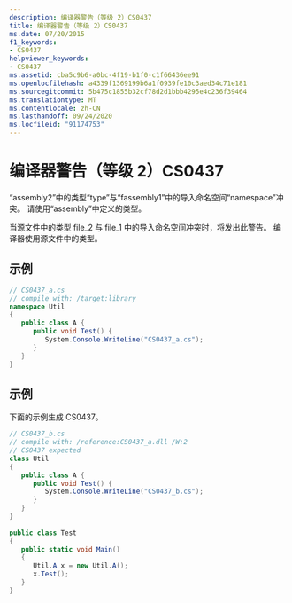 ```yaml
---
description: 编译器警告（等级 2）CS0437
title: 编译器警告（等级 2）CS0437
ms.date: 07/20/2015
f1_keywords:
- CS0437
helpviewer_keywords:
- CS0437
ms.assetid: cba5c9b6-a0bc-4f19-b1f0-c1f66436ee91
ms.openlocfilehash: a4339f1369199b6a1f0939fe10c3aed34c71e181
ms.sourcegitcommit: 5b475c1855b32cf78d2d1bbb4295e4c236f39464
ms.translationtype: MT
ms.contentlocale: zh-CN
ms.lasthandoff: 09/24/2020
ms.locfileid: "91174753"
---
```

# <a name="compiler-warning-level-2-cs0437"></a>编译器警告（等级 2）CS0437

“assembly2”中的类型“type”与“fassembly1”中的导入命名空间“namespace”冲突。 请使用“assembly”中定义的类型。  
  
 当源文件中的类型 file_2 与 file_1 中的导入命名空间冲突时，将发出此警告。 编译器使用源文件中的类型。  
  
## <a name="example"></a>示例  
  
```csharp  
// CS0437_a.cs  
// compile with: /target:library  
namespace Util
{  
   public class A {  
      public void Test() {  
         System.Console.WriteLine("CS0437_a.cs");  
      }  
   }  
}  
```  
  
## <a name="example"></a>示例  

 下面的示例生成 CS0437。  
  
```csharp  
// CS0437_b.cs  
// compile with: /reference:CS0437_a.dll /W:2  
// CS0437 expected  
class Util
{  
   public class A {
      public void Test() {  
         System.Console.WriteLine("CS0437_b.cs");  
      }  
   }  
}  
  
public class Test
{  
   public static void Main()
   {  
      Util.A x = new Util.A();  
      x.Test();  
   }  
}  
```
